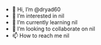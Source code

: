 - 👋 Hi, I’m @dryad60
- 👀 I’m interested in nil
- 🌱 I’m currently learning nil
- 💞️ I’m looking to collaborate on nil
- 📫 How to reach me nil

<!---
dryad60/dryad60 is a ✨ special ✨ repository because its `README.md` (this file) appears on your GitHub profile.
You can click the Preview link to take a look at your changes.
--->
